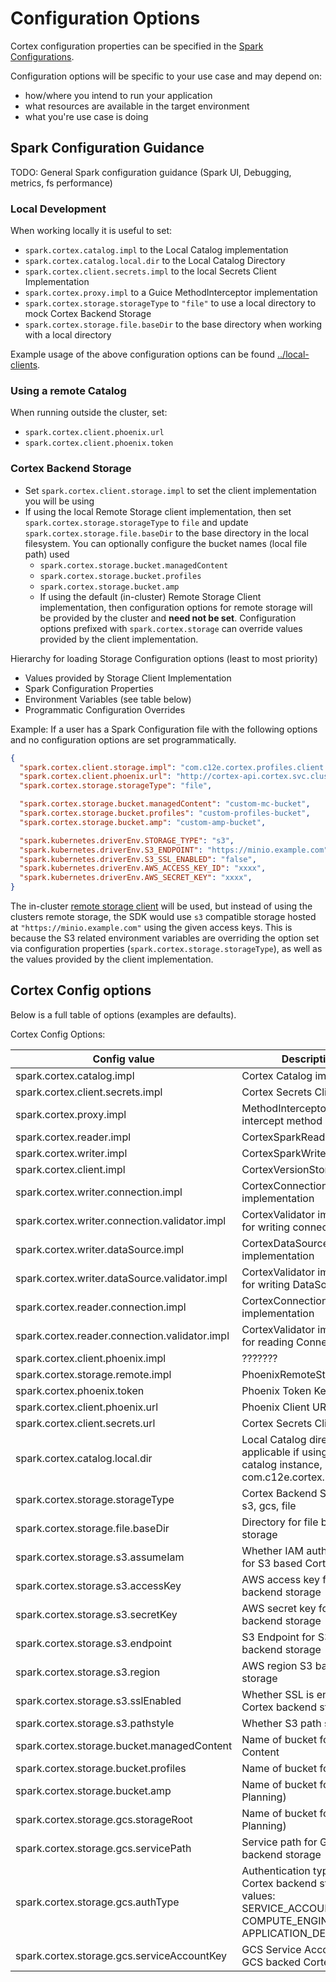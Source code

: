 # Configuration Options

Cortex configuration properties can be specified in the [Spark Configurations](https://spark.apache.org/docs/latest/index.html).

Configuration options will be specific to your use case and may depend on:
- how/where you intend to run your application
- what resources are available in the target environment 
- what you're use case is doing

## Spark Configuration Guidance

TODO: General Spark configuration guidance (Spark UI, Debugging, metrics, fs performance)

### Local Development

When working locally it is useful to set:
* `spark.cortex.catalog.impl` to the Local Catalog implementation
* `spark.cortex.catalog.local.dir` to the Local Catalog Directory
* `spark.cortex.client.secrets.impl` to the local Secrets Client Implementation
* `spark.cortex.proxy.impl` to a Guice MethodInterceptor implementation
* `spark.cortex.storage.storageType` to `"file"` to use a local directory to mock Cortex Backend Storage
* `spark.cortex.storage.file.baseDir` to the base directory when working with a local directory

Example usage of the above configuration options can be found [../local-clients](../local-clients/README.md).

### Using a remote Catalog

When running outside the cluster, set:
* `spark.cortex.client.phoenix.url`
* `spark.cortex.client.phoenix.token`

### Cortex Backend Storage 

* Set `spark.cortex.client.storage.impl` to set the client implementation you will be
  using <!-- TODO: config not in table -->
* If using the local Remote Storage client implementation, then set `spark.cortex.storage.storageType` to `file` and
  update `spark.cortex.storage.file.baseDir` to the base directory in the local filesystem. You can optionally configure
  the bucket names (local file path) used
  - `spark.cortex.storage.bucket.managedContent`
  - `spark.cortex.storage.bucket.profiles`
  - `spark.cortex.storage.bucket.amp`
  * If using the default (in-cluster) Remote Storage Client implementation, then configuration options for remote storage
  will be provided by the cluster and **need not be set**. Configuration options prefixed with `spark.cortex.storage`
  can override values provided by the client implementation.

Hierarchy for loading Storage Configuration options (least to most priority)
* Values provided by Storage Client Implementation
* Spark Configuration Properties
* Environment Variables (see table below)
* Programmatic Configuration Overrides

Example: If a user has a Spark Configuration file with the following options and no configuration options are set programmatically.
```json
{
  "spark.cortex.client.storage.impl": "com.c12e.cortex.profiles.client.InternalRemoteStorageClient",
  "spark.cortex.client.phoenix.url": "http://cortex-api.cortex.svc.cluster.local:8080/fabric/v4/graphql",
  "spark.cortex.storage.storageType": "file",

  "spark.cortex.storage.bucket.managedContent": "custom-mc-bucket",
  "spark.cortex.storage.bucket.profiles": "custom-profiles-bucket",
  "spark.cortex.storage.bucket.amp": "custom-amp-bucket",

  "spark.kubernetes.driverEnv.STORAGE_TYPE": "s3",
  "spark.kubernetes.driverEnv.S3_ENDPOINT": "https://minio.example.com",
  "spark.kubernetes.driverEnv.S3_SSL_ENABLED": "false",
  "spark.kubernetes.driverEnv.AWS_ACCESS_KEY_ID": "xxxx",
  "spark.kubernetes.driverEnv.AWS_SECRET_KEY": "xxxx",
}
```

The in-cluster [remote storage client](backendstorage.md#remote-storage-client) will be used, but instead of using the
clusters remote storage, the SDK would use `s3` compatible storage hosted at `"https://minio.example.com"` using the
given access keys. This is because the S3 related environment variables are overriding the option set via configuration
properties (`spark.cortex.storage.storageType`), as well as the values provided by the client implementation.

## Cortex Config options

Below is a full table of options (examples are defaults).

Cortex Config Options:

| Config value                                  | Description (Javadoc)                                                                                                                        | Environment             | Example                         | Supported |
|-----------------------------------------------|----------------------------------------------------------------------------------------------------------------------------------------------|-------------------------|---------------------------------|-----------|
| spark.cortex.catalog.impl                     | Cortex Catalog implementation                                                                                                                |                         |                                 | true      |
| spark.cortex.client.secrets.impl              | Cortex Secrets Client implementation                                                                                                         |                         |                                 | true      |
| spark.cortex.proxy.impl                       | MethodInterceptor implementation to intercept method calls                                                                                   |                         |                                 | true      |
| spark.cortex.reader.impl                      | CortexSparkReader implementation                                                                                                             |                         |                                 | false     |
| spark.cortex.writer.impl                      | CortexSparkWriter implementation                                                                                                             |                         |                                 | false     |
| spark.cortex.client.impl                      | CortexVersionStore implementation                                                                                                            |                         |                                 | false     |
| spark.cortex.writer.connection.impl           | CortexConnectionWriter implementation                                                                                                        |                         |                                 | false     |
| spark.cortex.writer.connection.validator.impl | CortexValidator implementation used for writing connections                                                                                  |                         |                                 | false     |
| spark.cortex.writer.dataSource.impl           | CortexDataSourceWriter implementation                                                                                                        |                         |                                 | false     |
| spark.cortex.writer.dataSource.validator.impl | CortexValidator implementation used for writing DataSources                                                                                  |                         |                                 | false     |
| spark.cortex.reader.connection.impl           | CortexConnectionReader implementation                                                                                                        |                         |                                 | false     |
| spark.cortex.reader.connection.validator.impl | CortexValidator implementation used for reading Connections                                                                                  |                         |                                 | false     |
| spark.cortex.client.phoenix.impl              | ???????                                                                                                                                      |                         |                                 | false     |
| spark.cortex.storage.remote.impl              | PhoenixRemoteStorage implementation                                                                                                          |                         |                                 | false     |
| spark.cortex.phoenix.token                    | Phoenix Token Key Path.                                                                                                                      |                         |                                 | true      |
| spark.cortex.client.phoenix.url               | Phoenix Client URL Key Path.                                                                                                                 |                         |                                 | true      |
| spark.cortex.client.secrets.url               | Cortex Secrets Client URL.                                                                                                                   |                         |                                 | true      |
| spark.cortex.catalog.local.dir                | Local Catalog directory path, only applicable if using a local Cortex catalog instance, @see com.c12e.cortex.phoenix.LocalCatalog.           |                         |                                 | true      |
| spark.cortex.storage.storageType              | Cortex Backend Storage type, one of: s3, gcs, file                                                                                           | STORAGE_TYPE            | file                            | true      |
| spark.cortex.storage.file.baseDir             | Directory for file based backend storage                                                                                                     | FILE_BASE_DIR           | ./build/test-data/              | true      |
| spark.cortex.storage.s3.assumeIam             | Whether IAM authentication is enabled for S3 based Cortex backend storage                                                                    | ASSUME_AWS_IAM          | false                           | true      |
| spark.cortex.storage.s3.accessKey             | AWS access key for S3 based Cortex backend storage                                                                                           | AWS_ACCESS_KEY_ID       | *****                           | true      |
| spark.cortex.storage.s3.secretKey             | AWS secret key for S3 based Cortex backend storage                                                                                           | AWS_SECRET_KEY          | *****                           | true      |
| spark.cortex.storage.s3.endpoint              | S3 Endpoint for S3 based Cortex backend storage                                                                                              | S3_ENDPOINT             | http://localhost:9000           | true      |
| spark.cortex.storage.s3.region                | AWS region S3 based Cortex backend storage                                                                                                   | AWS_REGION              | aws-global                      | true      |
| spark.cortex.storage.s3.sslEnabled            | Whether SSL is enabled for S3 backed Cortex backend storage                                                                                  | S3_SSL_ENABLED          | false                           | true      |
| spark.cortex.storage.s3.pathstyle             | Whether S3 path style is used or not                                                                                                         | S3_PATH_STYLE_ACCESS    | true                            | true      |
| spark.cortex.storage.bucket.managedContent    | Name of bucket for Cortex Managed Content                                                                                                    | CONTENT_BUCKET          | cortex-content                  | true      |
| spark.cortex.storage.bucket.profiles          | Name of bucket for Cortex Profiles                                                                                                           | PROFILES_BUCKET         | cortex-profiles                 | true      |
| spark.cortex.storage.bucket.amp               | Name of bucket for AMP (AI-Mission Planning)                                                                                                 | AMP_BUCKET              | cortex-amp                      | true      |
| spark.cortex.storage.gcs.storageRoot          | Name of bucket for AMP (AI-Mission Planning)                                                                                                 | CONTENT_BUCKET          | https://storage.googleapis.com/ | true      |
| spark.cortex.storage.gcs.servicePath          | Service path for GCS based Cortex backend storage                                                                                            | GCS_SERVICE_PATH        | storage/v1/                     | true      |
| spark.cortex.storage.gcs.authType             | Authentication type for GCS based Cortex backend storage, possible values: SERVICE_ACCOUNT_JSON_KEYFILE, COMPUTE_ENGINE, APPLICATION_DEFAULT | GCS_AUTH_TYPE           | SERVICE_ACCOUNT_JSON_KEYFILE    | true      |
| spark.cortex.storage.gcs.serviceAccountKey    | GCS Service Account (JSON String) for GCS backed Cortex backend storage                                                                      | GCS_SERVICE_ACCOUNT_KEY |                                 | true      |

